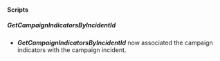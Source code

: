 
#### Scripts
##### GetCampaignIndicatorsByIncidentId
- ***GetCampaignIndicatorsByIncidentId*** now associated the campaign indicators with the campaign incident.
